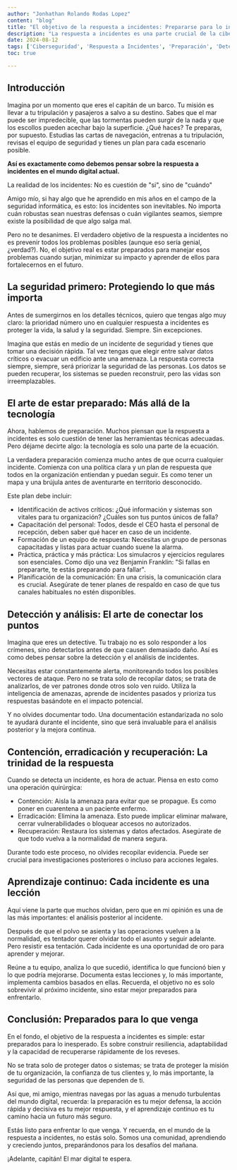 ```yaml
---
author: "Jonhathan Rolando Rodas Lopez"
content: "blog"
title: "El objetivo de la respuesta a incidentes: Prepararse para lo inesperado"
description: "La respuesta a incidentes es una parte crucial de la ciberseguridad. En este artículo, exploraremos cómo estar preparados para manejar los problemas cuando surjan, minimizar su impacto y aprender de ellos para fortalecernos en el futuro."
date: 2024-08-12
tags: ['Ciberseguridad', 'Respuesta a Incidentes', 'Preparación', 'Detección', 'Contención', 'Recuperación', 'ISC2']
toc: true

---
```

## Introducción
Imagina por un momento que eres el capitán de un barco. Tu misión es llevar a tu tripulación y pasajeros a salvo a su destino. Sabes que el mar puede ser impredecible, que las tormentas pueden surgir de la nada y que los escollos pueden acechar bajo la superficie. ¿Qué haces? Te preparas, por supuesto. Estudias las cartas de navegación, entrenas a tu tripulación, revisas el equipo de seguridad y tienes un plan para cada escenario posible.


**Así es exactamente como debemos pensar sobre la respuesta a incidentes en el mundo digital actual.**

La realidad de los incidentes: No es cuestión de "si", sino de "cuándo"

Amigo mío, si hay algo que he aprendido en mis años en el campo de la seguridad informática, es esto: los incidentes son inevitables. No importa cuán robustas sean nuestras defensas o cuán vigilantes seamos, siempre existe la posibilidad de que algo salga mal.

Pero no te desanimes. El verdadero objetivo de la respuesta a incidentes no es prevenir todos los problemas posibles (aunque eso sería genial, ¿verdad?). No, el objetivo real es estar preparados para manejar esos problemas cuando surjan, minimizar su impacto y aprender de ellos para fortalecernos en el futuro.

## La seguridad primero: Protegiendo lo que más importa

Antes de sumergirnos en los detalles técnicos, quiero que tengas algo muy claro: la prioridad número uno en cualquier respuesta a incidentes es proteger la vida, la salud y la seguridad. Siempre. Sin excepciones.

Imagina que estás en medio de un incidente de seguridad y tienes que tomar una decisión rápida. Tal vez tengas que elegir entre salvar datos críticos o evacuar un edificio ante una amenaza. La respuesta correcta siempre, siempre, será priorizar la seguridad de las personas. Los datos se pueden recuperar, los sistemas se pueden reconstruir, pero las vidas son irreemplazables.

## El arte de estar preparado: Más allá de la tecnología

Ahora, hablemos de preparación. Muchos piensan que la respuesta a incidentes es solo cuestión de tener las herramientas técnicas adecuadas. Pero déjame decirte algo: la tecnología es solo una parte de la ecuación.

La verdadera preparación comienza mucho antes de que ocurra cualquier incidente. Comienza con una política clara y un plan de respuesta que todos en la organización entiendan y puedan seguir. Es como tener un mapa y una brújula antes de aventurarte en territorio desconocido.

Este plan debe incluir:

- Identificación de activos críticos: ¿Qué información y sistemas son vitales para tu organización? ¿Cuáles son tus puntos únicos de falla?
- Capacitación del personal: Todos, desde el CEO hasta el personal de recepción, deben saber qué hacer en caso de un incidente.
- Formación de un equipo de respuesta: Necesitas un grupo de personas capacitadas y listas para actuar cuando suene la alarma.
- Práctica, práctica y más práctica: Los simulacros y ejercicios regulares son esenciales. Como dijo una vez Benjamin Franklin: "Si fallas en prepararte, te estás preparando para fallar".
- Planificación de la comunicación: En una crisis, la comunicación clara es crucial. Asegúrate de tener planes de respaldo en caso de que tus canales habituales no estén disponibles.

## Detección y análisis: El arte de conectar los puntos

Imagina que eres un detective. Tu trabajo no es solo responder a los crímenes, sino detectarlos antes de que causen demasiado daño. Así es como debes pensar sobre la detección y el análisis de incidentes.

Necesitas estar constantemente alerta, monitoreando todos los posibles vectores de ataque. Pero no se trata solo de recopilar datos; se trata de analizarlos, de ver patrones donde otros solo ven ruido. Utiliza la inteligencia de amenazas, aprende de incidentes pasados y prioriza tus respuestas basándote en el impacto potencial.

Y no olvides documentar todo. Una documentación estandarizada no solo te ayudará durante el incidente, sino que será invaluable para el análisis posterior y la mejora continua.

## Contención, erradicación y recuperación: La trinidad de la respuesta

Cuando se detecta un incidente, es hora de actuar. Piensa en esto como una operación quirúrgica:

- Contención: Aisla la amenaza para evitar que se propague. Es como poner en cuarentena a un paciente enfermo.
- Erradicación: Elimina la amenaza. Esto puede implicar eliminar malware, cerrar vulnerabilidades o bloquear accesos no autorizados.
- Recuperación: Restaura los sistemas y datos afectados. Asegúrate de que todo vuelva a la normalidad de manera segura.

Durante todo este proceso, no olvides recopilar evidencia. Puede ser crucial para investigaciones posteriores o incluso para acciones legales.

## Aprendizaje continuo: Cada incidente es una lección

Aquí viene la parte que muchos olvidan, pero que en mi opinión es una de las más importantes: el análisis posterior al incidente.

Después de que el polvo se asienta y las operaciones vuelven a la normalidad, es tentador querer olvidar todo el asunto y seguir adelante. Pero resistir esa tentación. Cada incidente es una oportunidad de oro para aprender y mejorar.

Reúne a tu equipo, analiza lo que sucedió, identifica lo que funcionó bien y lo que podría mejorarse. Documenta estas lecciones y, lo más importante, implementa cambios basados en ellas. Recuerda, el objetivo no es solo sobrevivir al próximo incidente, sino estar mejor preparados para enfrentarlo.

## Conclusión: Preparados para lo que venga

En el fondo, el objetivo de la respuesta a incidentes es simple: estar preparados para lo inesperado. Es sobre construir resiliencia, adaptabilidad y la capacidad de recuperarse rápidamente de los reveses.

No se trata solo de proteger datos o sistemas; se trata de proteger la misión de tu organización, la confianza de tus clientes y, lo más importante, la seguridad de las personas que dependen de ti.

Así que, mi amigo, mientras navegas por las aguas a menudo turbulentas del mundo digital, recuerda: la preparación es tu mejor defensa, la acción rápida y decisiva es tu mejor respuesta, y el aprendizaje continuo es tu camino hacia un futuro más seguro.

Estás listo para enfrentar lo que venga. Y recuerda, en el mundo de la respuesta a incidentes, no estás solo. Somos una comunidad, aprendiendo y creciendo juntos, preparándonos para los desafíos del mañana.

¡Adelante, capitán! El mar digital te espera.